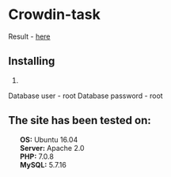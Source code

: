 # Crowdin-task
Result - <a href='crowdin.esy.es'>here</a>
<h2>Installing</h2>
<ol>
  <li></li>
</ol>
Database user - root
Database password - root
<h2>The site has been tested on:</h2>
<ul style="list-style-type: none;">
<li><b>OS:</b> Ubuntu 16.04</li>
<li><b>Server:</b> Apache 2.0</li>
<li><b>PHP:</b> 7.0.8</li>
<li><b>MySQL:</b> 5.7.16</li>
</ul>
